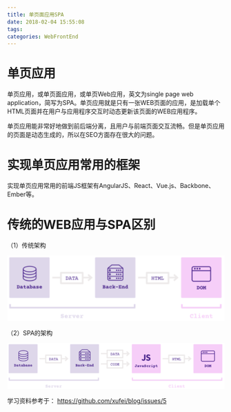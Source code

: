 ```yaml
---
title: 单页面应用SPA
date: 2018-02-04 15:55:08
tags:
categories: WebFrontEnd
---
```


# 单页应用

单页应用，或单页面应用，或单页Web应用，英文为single page web application，简写为SPA。单页应用就是只有一张WEB页面的应用，是加载单个HTML页面并在用户与应用程序交互时动态更新该页面的WEB应用程序。

单页应用能非常好地做到前后端分离，且用户与前端页面交互流畅。但是单页应用的页面是动态生成的，所以在SEO方面存在很大的问题。

# 实现单页应用常用的框架

实现单页应用常用的前端JS框架有AngularJS、React、Vue.js、Backbone、Ember等。

# 传统的WEB应用与SPA区别

（1）传统架构

![](/images/spa_1_1.png)

（2）SPA的架构

![](/images/spa_1_2.png)


学习资料参考于：
https://github.com/xufei/blog/issues/5
